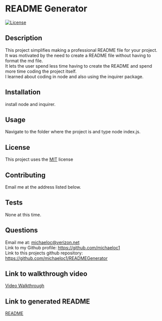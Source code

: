 
 # README Generator

 [![License](https://img.shields.io/badge/License-MIT-blue.svg)](https://opensource.org/licenses/MIT)

 ## Description
 This project simplifies making a professional README file for your project.  
 It was motivated by the need to create a README file without having to format the md file.  
 It lets the user spend less time having to create the README and spend more time coding  the project itself.  
 I learned about coding in node and also using the inquirer package.

  ## Installation
  install node and inquirer.

  ## Usage
  Navigate to the folder where the project is and type node index.js.

  ## License
  This project uses the [MIT](https://opensource.org/licenses/MIT) license

  ## Contributing
  Email me at the address listed below.

  ## Tests
  None at this time.

  ## Questions
 Email me at: michaeloc@verizon.net  
 Link to my Github profile: https://github.com/michaeloc1   
 Link to this projects github repository: https://github.com/michaeloc1/READMEGenerator

## Link to walkthrough video
[Video Walkthrough](https://www.youtube.com/watch?v=5TUfm1ZzhlI)

## Link to generated README
[README](./utils/README.md)